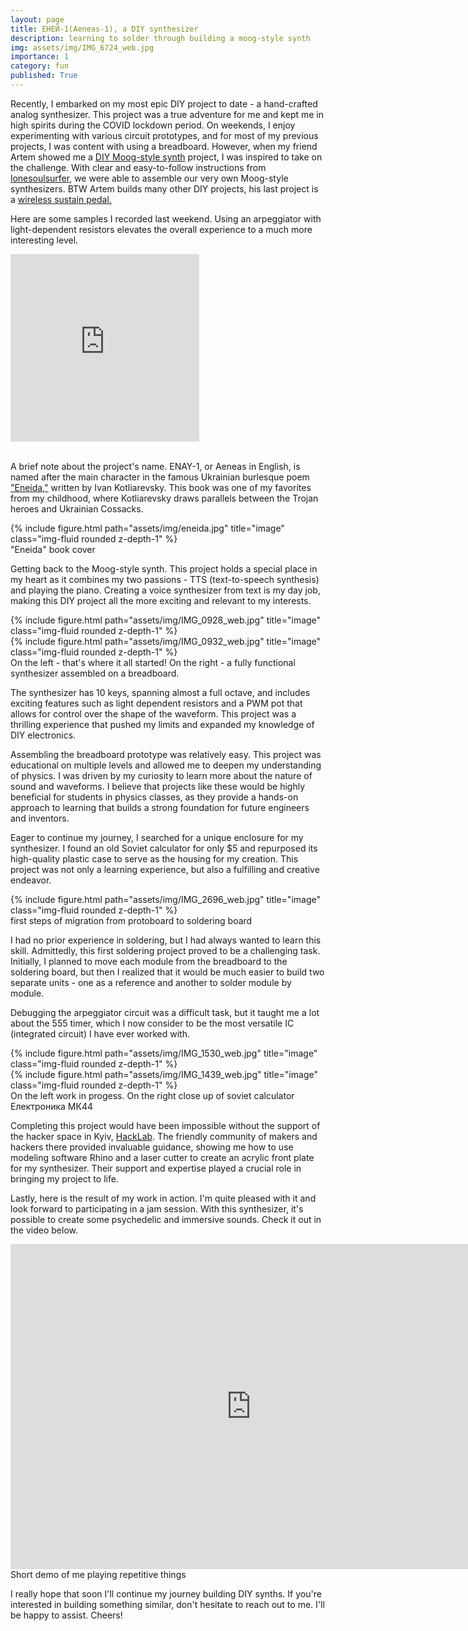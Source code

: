 ```yaml
---
layout: page
title: ЕНЕЙ-1(Aeneas-1), a DIY synthesizer
description: learning to solder through building a moog-style synth
img: assets/img/IMG_6724_web.jpg
importance: 1
category: fun
published: True
---
```


Recently, I embarked on my most epic DIY project to date - a hand-crafted analog synthesizer. This project was a true adventure for me and kept me in high spirits during the COVID lockdown period. On weekends, I enjoy experimenting with various circuit prototypes, and for most of my previous projects, I was content with using a breadboard. However, when my friend Artem showed me a [DIY Moog-style synth](https://www.instructables.com/Moog-Style-Synth/) project, I was inspired to take on the challenge. With clear and easy-to-follow instructions from [lonesoulsurfer](https://www.instructables.com/member/lonesoulsurfer/), we were able to assemble our very own Moog-style synthesizers. BTW Artem builds many other DIY projects, his last project is a [wireless sustain pedal.](https://twitter.com/iamTema/status/1620369431066210309?s=20&t=4fBbFuvxAryPLOpjkdRBWw)

Here are some samples I recorded last weekend. Using an arpeggiator with light-dependent resistors elevates the overall experience to a much more interesting level.

<div class="row justify-content-sm-center">
<iframe width="60%" height="300" scrolling="no" frameborder="no" allow="autoplay" src="https://w.soundcloud.com/player/?url=https%3A//api.soundcloud.com/playlists/1569948205&color=%23ff5500&auto_play=false&hide_related=false&show_comments=true&show_user=true&show_reposts=false&show_teaser=true&visual=true"></iframe>
</div>
<br>

A brief note about the project's name. ENAY-1, or Aeneas in English, is named after the main character in the famous Ukrainian burlesque poem ["Eneida,"](https://uk.wikipedia.org/wiki/%D0%95%D0%BD%D0%B5%D1%97%D0%B4%D0%B0_(%D0%9A%D0%BE%D1%82%D0%BB%D1%8F%D1%80%D0%B5%D0%B2%D1%81%D1%8C%D0%BA%D0%B8%D0%B9)) written by Ivan Kotliarevsky. This book was one of my favorites from my childhood, where Kotliarevsky draws parallels between the Trojan heroes and Ukrainian Cossacks.

<div class="row justify-content-sm-center">
    <div class="col-sm-4">
        {% include figure.html path="assets/img/eneida.jpg" title="image" class="img-fluid rounded z-depth-1" %}
    </div>
</div>
<div class="caption">
    "Eneida" book cover
</div>

Getting back to the Moog-style synth. This project holds a special place in my heart as it combines my two passions - TTS (text-to-speech synthesis) and playing the piano. Creating a voice synthesizer from text is my day job, making this DIY project all the more exciting and relevant to my interests.

<div class="row">
    <div class="col-sm mt-3 mt-md-0">
        {% include figure.html path="assets/img/IMG_0928_web.jpg" title="image" class="img-fluid rounded z-depth-1" %}
    </div>
    <div class="col-sm mt-3 mt-md-0">
        {% include figure.html path="assets/img/IMG_0932_web.jpg" title="image" class="img-fluid rounded z-depth-1" %}
    </div>

</div>
<div class="caption">
    On the left - that's where it all started! On the right - a fully functional synthesizer assembled on a breadboard.
</div>

The synthesizer has 10 keys, spanning almost a full octave, and includes exciting features such as light dependent resistors and a PWM pot that allows for control over the shape of the waveform. This project was a thrilling experience that pushed my limits and expanded my knowledge of DIY electronics.

Assembling the breadboard prototype was relatively easy. This project was educational on multiple levels and allowed me to deepen my understanding of physics. I was driven by my curiosity to learn more about the nature of sound and waveforms. I believe that projects like these would be highly beneficial for students in physics classes, as they provide a hands-on approach to learning that builds a strong foundation for future engineers and inventors.

Eager to continue my journey, I searched for a unique enclosure for my synthesizer. I found an old Soviet calculator for only $5 and repurposed its high-quality plastic case to serve as the housing for my creation. This project was not only a learning experience, but also a fulfilling and creative endeavor.

<div class="row">
    <div class="col-sm mt-3 mt-md-0">
        {% include figure.html path="assets/img/IMG_2696_web.jpg" title="image" class="img-fluid rounded z-depth-1" %}
    </div>
</div>
<div class="caption">
    first steps of migration from protoboard to soldering board
</div>

I had no prior experience in soldering, but I had always wanted to learn this skill. Admittedly, this first soldering project proved to be a challenging task. Initially, I planned to move each module from the breadboard to the soldering board, but then I realized that it would be much easier to build two separate units - one as a reference and another to solder module by module.

Debugging the arpeggiator circuit was a difficult task, but it taught me a lot about the 555 timer, which I now consider to be the most versatile IC (integrated circuit) I have ever worked with.

<div class="row">
    <div class="col-sm mt-3 mt-md-0">
        {% include figure.html path="assets/img/IMG_1530_web.jpg" title="image" class="img-fluid rounded z-depth-1" %}
    </div>
    <div class="col-sm mt-3 mt-md-0">
        {% include figure.html path="assets/img/IMG_1439_web.jpg" title="image" class="img-fluid rounded z-depth-1" %}
    </div>
</div>
<div class="caption">
    On the left work in progess. On the right close up of soviet calculator Електроника МК44
</div>

Completing this project would have been impossible without the support of the hacker space in Kyiv, [HackLab](https://www.facebook.com/HackLabKiev). The friendly community of makers and hackers there provided invaluable guidance, showing me how to use modeling software Rhino and a laser cutter to create an acrylic front plate for my synthesizer. Their support and expertise played a crucial role in bringing my project to life.


Lastly, here is the result of my work in action. I'm quite pleased with it and look forward to participating in a jam session. With this synthesizer, it's possible to create some psychedelic and immersive sounds. Check it out in the video below.

<div class="row justify-content-sm-center">
<iframe width="770" height="520" src="https://youtube.com/embed/sDyTO6rowH0?controls=0" title="YouTube video player" frameborder="0" allow="accelerometer; autoplay; clipboard-write; encrypted-media; gyroscope; picture-in-picture; web-share" allowfullscreen></iframe>
</div>
<div class="caption">
    Short demo of me playing repetitive things
</div>


I really hope that soon I'll continue my journey building DIY synths. If you're interested in building something similar, don't hesitate to reach out to me. I'll be happy to assist. Cheers!


